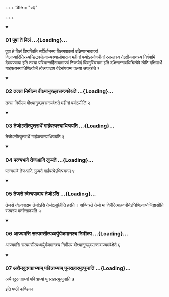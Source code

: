 +++
title = "०६"

+++

<div class="js_include" includetitle="true" newlevelforh1="3" unfilled="" url="/vedAH_yajuH/taittirIyam/sUtram/ApastambaH/shrautam/vishvAsa-prastutiH/02/06/01_pUShA_te_bilaM.md">
<details open><summary><h3>01 पूषा ते बिलं ...{Loading}...</h3></summary>

पूषा ते बिलं विष्यत्विति सर्पिर्धानस्य बिलमपावर्त्य दक्षिणाग्नावाज्यं विलाप्यादितिरस्यच्छिद्रपत्त्रेत्याज्यस्थालोमादाय महीनां पयोऽस्योषधीनां रसस्तस्य तेऽक्षीयमाणस्य निर्वपामि देवयज्याया इति तस्यां पवित्रान्तर्हितायामाज्यं निरुप्येदं विष्णुर्विचक्रम इति दक्षिणाग्नावधिश्रित्येषे त्वेति दक्षिणार्धे गार्हपत्यस्याधिश्रित्योर्जे त्वेत्यपादाय वेदेनोपयम्य पत्न्या उपहरति १
</details>
</div>


<div class="js_include" includetitle="true" newlevelforh1="3" unfilled="" url="/vedAH_yajuH/taittirIyam/sUtram/ApastambaH/shrautam/vishvAsa-prastutiH/02/06/02_tatsA_nimIlya_vIxyAnuchChvasantyavexate.md">
<details open><summary><h3>02 तत्सा निमील्य वीक्ष्यानुच्छ्वसन्त्यवेक्षते ...{Loading}...</h3></summary>

तत्सा निमील्य वीक्ष्यानुच्छ्वसन्त्यवेक्षते महीनां पयोऽसीति २
</details>
</div>


<div class="js_include" includetitle="true" newlevelforh1="3" unfilled="" url="/vedAH_yajuH/taittirIyam/sUtram/ApastambaH/shrautam/vishvAsa-prastutiH/02/06/03_tejo-sItyuttarArdhe_gArhapatyasyAdhishrayati.md">
<details open><summary><h3>03 तेजोऽसीत्युत्तरार्धे गार्हपत्यस्याधिश्रयति ...{Loading}...</h3></summary>

तेजोऽसीत्युत्तरार्धे गार्हपत्यस्याधिश्रयति ३
</details>
</div>


<div class="js_include" includetitle="true" newlevelforh1="3" unfilled="" url="/vedAH_yajuH/taittirIyam/sUtram/ApastambaH/shrautam/vishvAsa-prastutiH/02/06/04_patnyabhAve_tejaAdi_lupyate.md">
<details open><summary><h3>04 पत्न्यभावे तेजआदि लुप्यते ...{Loading}...</h3></summary>

पत्न्यभावे तेजआदि लुप्यते गार्हपत्येऽधिश्रयणम् ४
</details>
</div>


<div class="js_include" includetitle="true" newlevelforh1="3" unfilled="" url="/vedAH_yajuH/taittirIyam/sUtram/ApastambaH/shrautam/vishvAsa-prastutiH/02/06/05_tejase_tvetyapAdAya_tejo-si.md">
<details open><summary><h3>05 तेजसे त्वेत्यपादाय तेजोऽसि ...{Loading}...</h3></summary>

तेजसे त्वेत्यपादाय तेजोऽसि तेजोऽनुप्रेहीति हरति । अग्निस्ते तेजो मा विनैदित्याहवनीयेऽधिश्रित्याग्नेर्जिह्वासीति स्फ्यस्य वर्त्मन्सादयति ५
</details>
</div>


<div class="js_include" includetitle="true" newlevelforh1="3" unfilled="" url="/vedAH_yajuH/taittirIyam/sUtram/ApastambaH/shrautam/vishvAsa-prastutiH/02/06/06_Ajyamasi_satyamasItyadhvaryuryajamAnashcha_nimIlya.md">
<details open><summary><h3>06 आज्यमसि सत्यमसीत्यध्वर्युर्यजमानश्च निमील्य ...{Loading}...</h3></summary>

आज्यमसि सत्यमसीत्यध्वर्युर्यजमानश्च निमील्य वीक्ष्यानुच्छ्वसन्तावाज्यमवेक्षेते ६
</details>
</div>


<div class="js_include" includetitle="true" newlevelforh1="3" unfilled="" url="/vedAH_yajuH/taittirIyam/sUtram/ApastambaH/shrautam/vishvAsa-prastutiH/02/06/07_athainadudagagrAbhyAm_pavitrAbhyAm_punarAhAramutpunAti.md">
<details open><summary><h3>07 अथैनदुदगग्राभ्याम् पवित्राभ्याम् पुनराहारमुत्पुनाति ...{Loading}...</h3></summary>

अथैनदुदगग्राभ्यां पवित्राभ्यां पुनराहारमुत्पुनाति ७
</details>
</div>



  
इति षष्ठी कण्डिका 
